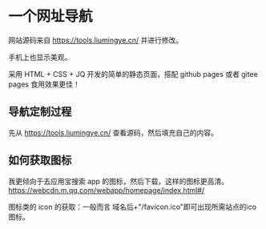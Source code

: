 # 一个网址导航

网站源码来自 <https://tools.liumingye.cn/> 并进行修改。

手机上也显示美观。

采用 HTML + CSS + JQ 开发的简单的静态页面，搭配 github pages 或者 gitee pages 食用效果更佳！

## 导航定制过程

先从 <https://tools.liumingye.cn/> 查看源码，然后填充自己的内容。

## 如何获取图标

我更倾向于去应用宝搜索 app 的图标，然后下载，这样的图标更高清。
<https://webcdn.m.qq.com/webapp/homepage/index.html#/>

图标类的 icon 的获取：一般而言 域名后+"/favicon.ico"即可出现所需站点的ico图标。
